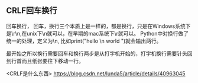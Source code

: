 ## CRLF回车换行
回车换行， 回车，换行三个本质上是一样的，都是换行，只是在Windows系统下是\r\n,在unix下\n就可以，在早期的mac系统下\r就可以。
Python中对换行做了统一的处理，定义为\n, 比如print("hello \n world ")就会输出两行。

最开始之所以换行需要回车和换行两步是从打字机开始的，打字机换行需要针头回到行首而且纸张要往下移动一行。

<CRLF是什么东西> https://blog.csdn.net/lunda5/article/details/40963045

